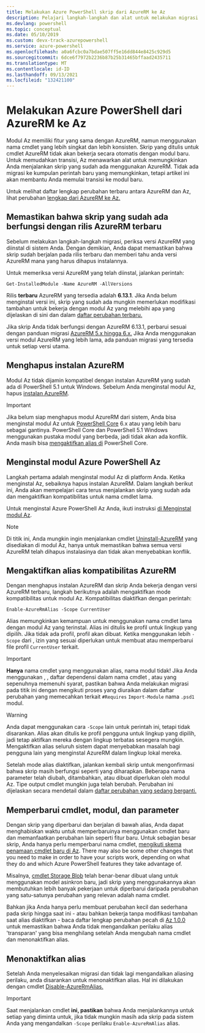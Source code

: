 ```yaml
---
title: Melakukan Azure PowerShell skrip dari AzureRM ke Az
description: Pelajari langkah-langkah dan alat untuk melakukan migrasi skrip dari modul AzureRM ke modul Az yang baru.
ms.devlang: powershell
ms.topic: conceptual
ms.date: 05/10/2019
ms.custom: devx-track-azurepowershell
ms.service: azure-powershell
ms.openlocfilehash: a0a6fcbc0a7bdae507ff5e16dd844e8425c929d5
ms.sourcegitcommit: 6dce6f7972b2236b87b25b31465bffaad2435711
ms.translationtype: MT
ms.contentlocale: id-ID
ms.lasthandoff: 09/13/2021
ms.locfileid: "132421100"
---
```

# <a name="migrate-azure-powershell-from-azurerm-to-az"></a>Melakukan Azure PowerShell dari AzureRM ke Az

Modul Az memiliki fitur yang sama dengan AzureRM, namun menggunakan nama cmdlet yang lebih singkat dan lebih konsisten.
Skrip yang ditulis untuk cmdlet AzureRM tidak akan bekerja secara otomatis dengan modul baru. Untuk memudahkan transisi, Az menawarkan alat untuk memungkinkan Anda menjalankan skrip yang sudah ada menggunakan AzureRM. Tidak ada migrasi ke kumpulan perintah baru yang memungkinkan, tetapi artikel ini akan membantu Anda memulai transisi ke modul baru.

Untuk melihat daftar lengkap perubahan terbaru antara AzureRM dan Az, lihat perubahan [lengkap dari AzureRM ke Az.](migrate-az-1.0.0.md)

## <a name="ensure-existing-scripts-work-with-the-latest-azurerm-release"></a>Memastikan bahwa skrip yang sudah ada berfungsi dengan rilis AzureRM terbaru

Sebelum melakukan langkah-langkah migrasi, periksa versi AzureRM yang diinstal di sistem Anda. Dengan demikian, Anda dapat memastikan bahwa skrip sudah berjalan pada rilis terbaru dan memberi tahu anda versi AzureRM mana yang harus dihapus instalannya.

Untuk memeriksa versi AzureRM yang telah diinstal, jalankan perintah:

```powershell-interactive
Get-InstalledModule -Name AzureRM -AllVersions
```

Rilis __terbaru__ AzureRM yang tersedia adalah __6.13.1__. Jika Anda belum menginstal versi ini, skrip yang sudah ada mungkin memerlukan modifikasi tambahan untuk bekerja dengan modul Az yang melebihi apa yang dijelaskan di sini dan dalam [daftar perubahan terbaru.](migrate-az-1.0.0.md)

Jika skrip Anda tidak berfungsi dengan AzureRM 6.13.1, perbarui sesuai dengan panduan migrasi [AzureRM 5.x hingga 6.x.](/powershell/azure/azurerm/migration-guide.6.0.0)
Jika Anda menggunakan versi modul AzureRM yang lebih lama, ada panduan migrasi yang tersedia untuk setiap versi utama.

## <a name="uninstall-azurerm"></a>Menghapus instalan AzureRM

Modul Az tidak dijamin kompatibel dengan instalan AzureRM yang sudah ada di PowerShell 5.1 untuk Windows. Sebelum Anda menginstal modul Az, hapus [instalan AzureRM](/powershell/azure/uninstall-az-ps#uninstall-the-azurerm-module).

> [!IMPORTANT]
>
> Jika belum siap menghapus modul AzureRM dari sistem, Anda bisa menginstal modul Az untuk [PowerShell Core](/powershell/scripting/install/installing-powershell-core-on-windows) 6.x atau yang lebih baru sebagai gantinya. PowerShell Core dan PowerShell 5.1 Windows menggunakan pustaka modul yang berbeda, jadi tidak akan ada konflik. Anda masih bisa [mengaktifkan alias di](#enable-azurerm-compatibility-aliases) PowerShell Core.

## <a name="install-the-azure-powershell-az-module"></a>Menginstal modul Azure PowerShell Az

Langkah pertama adalah menginstal modul Az di platform Anda. Ketika menginstal Az, sebaiknya hapus instalan AzureRM. Dalam langkah berikut ini, Anda akan mempelajari cara terus menjalankan skrip yang sudah ada dan mengaktifkan kompatibilitas untuk nama cmdlet lama.

Untuk menginstal Azure PowerShell Az Anda, ikuti instruksi [di Menginstal modul Az](install-az-ps.md).

> [!NOTE]
> Di titik ini, Anda mungkin ingin menjalankan cmdlet [Uninstall-AzureRM](/powershell/module/az.accounts/uninstall-azurerm) yang disediakan di modul Az, hanya untuk memastikan bahwa semua versi AzureRM telah dihapus instalasinya dan tidak akan menyebabkan konflik.

## <a name="enable-azurerm-compatibility-aliases"></a>Mengaktifkan alias kompatibilitas AzureRM

Dengan menghapus instalan AzureRM dan skrip Anda bekerja dengan versi AzureRM terbaru, langkah berikutnya adalah mengaktifkan mode kompatibilitas untuk modul Az. Kompatibilitas diaktifkan dengan perintah:

```powershell-interactive
Enable-AzureRmAlias -Scope CurrentUser
```

Alias memungkinkan kemampuan untuk menggunakan nama cmdlet lama dengan modul Az yang terinstal. Alias ini ditulis ke profil untuk lingkup yang dipilih. Jika tidak ada profil, profil akan dibuat.
Ketika menggunakan lebih `-Scope` dari , izin yang sesuai diperlukan untuk membuat atau memperbarui file profil `CurrentUser` terkait.

> [!IMPORTANT]
> __Hanya__ nama cmdlet yang menggunakan alias, nama modul tidak! Jika Anda menggunakan , , daftar dependensi dalam nama cmdlet , atau yang sepenuhnya memenuhi syarat, pastikan bahwa Anda melakukan migrasi pada titik ini dengan mengikuti proses yang diuraikan dalam daftar perubahan yang memecahkan terkait `#Requires` `Import-Module` nama `.psd1` modul. [](migrate-az-1.0.0.md)

> [!WARNING]
>
> Anda dapat menggunakan cara `-Scope` lain untuk perintah ini, tetapi tidak disarankan. Alias akan ditulis ke profil pengguna untuk lingkup yang dipilih, jadi tetap aktifkan mereka dengan lingkup terbatas sesegera mungkin. Mengaktifkan alias seluruh sistem dapat menyebabkan masalah bagi pengguna lain yang menginstal AzureRM dalam lingkup lokal mereka.

Setelah mode alias diaktifkan, jalankan kembali skrip untuk mengonfirmasi bahwa skrip masih berfungsi seperti yang diharapkan.
Beberapa nama parameter telah diubah, ditambahkan, atau dibuat diperlukan oleh modul Az. Tipe output cmdlet mungkin juga telah berubah. Perubahan ini dijelaskan secara mendetail dalam [daftar perubahan yang sedang berganti.](migrate-az-1.0.0.md)

## <a name="update-cmdlets-modules-and-parameters"></a>Memperbarui cmdlet, modul, dan parameter

Dengan skrip yang diperbarui dan berjalan di bawah alias, Anda dapat menghabiskan waktu untuk memperbaruinya menggunakan cmdlet baru dan memanfaatkan perubahan lain seperti fitur baru. Untuk sebagian besar skrip, Anda hanya perlu memperbarui nama cmdlet, [mengikuti skema penamaan cmdlet baru di Az](migrate-az-1.0.0.md#cmdlet-noun-prefix-changes). There may also be some other changes that you need to make in order to have your scripts work, depending on what they do and which Azure PowerShell features they take advantage of.

Misalnya, [cmdlet Storage Blob](migrate-az-1.0.0.md#azstorage-previously-azurestorage-and-azurermstorage) telah benar-benar dibuat ulang untuk menggunakan model asinkron baru, jadi skrip yang menggunakannya akan membutuhkan lebih banyak pekerjaan untuk diperbarui daripada perubahan yang satu-satunya perubahan yang relevan adalah nama cmdlet.

Bahkan jika Anda hanya perlu membuat perubahan kecil dan sederhana pada skrip hingga saat ini - atau bahkan bekerja tanpa modifikasi tambahan saat alias diaktifkan - baca daftar lengkap perubahan pecah di [Az 1.0.0](migrate-az-1.0.0.md) untuk memastikan bahwa Anda tidak mengandalkan perilaku alias 'transparan' yang bisa menghilang setelah Anda mengubah nama cmdlet dan menonaktifkan alias.

## <a name="disable-aliases"></a>Menonaktifkan alias

Setelah Anda menyelesaikan migrasi dan tidak lagi mengandalkan aliasing perilaku, anda disarankan untuk menonaktifkan alias. Hal ini dilakukan dengan cmdlet [Disable-AzureRmAlias.](/powershell/module/az.accounts/disable-azurermalias)

> [!IMPORTANT]
> Saat menjalankan cmdlet __ini, pastikan__ bahwa Anda menjalankannya untuk setiap yang diminta untuk, jika tidak mungkin masih ada skrip pada sistem Anda yang mengandalkan `-Scope` perilaku `Enable-AzureRmAlias` alias.
